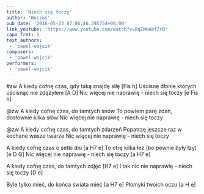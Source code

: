 ```yaml
---
title: 'Niech się toczy'
author: 'Boczuś'
pub_date: '2016-05-23 07:06:46.295754+00:00'
link_youtube: 'https://www.youtube.com/watch?v=RqZWHAbfZrQ'
capo_fret: 1
text_authors:
 - 'pawel-wojcik'
composers:
 - 'pawel-wojcik'
performers:
 - 'pawel-wojcik'
---
```


#zw
A kiedy cofnę czas, gdy taką znajdę siłę		         [Fis h] 
Uścisnę dłonie których uścisnąć nie zdążyłem  	[A D]
Nic więcej nie naprawię - niech się toczy		        [e Fis h]

@zw
A kiedy cofnę czas, do tamtych snów 
To powiem parę zdań, dosłownie kilka słów
Nic więcej nie naprawię - niech się toczy

@zw
A kiedy cofnę czas, do tamtych zdarzeń 
Popatrzę jeszcze raz w kochane wasze twarze 
Nic więcej nie naprawię - niech się toczy

A kiedy cofnę czas o setki dni 			[a H7 e]
To otrę kilka łez (bo pewnie były łzy) 	[e D G]
Nic więcej nie naprawię - niech się toczy 	[a H7 e]

A kiedy cofnę czas, do tamtych zdjęć 	[H7 e]
I tak nic nie naprawię - niech się toczy 	[D e]

Byle tylko mieć, do końca świata mieć 	[a H7 e]
Płomyki twoich oczu				        [a H e]
